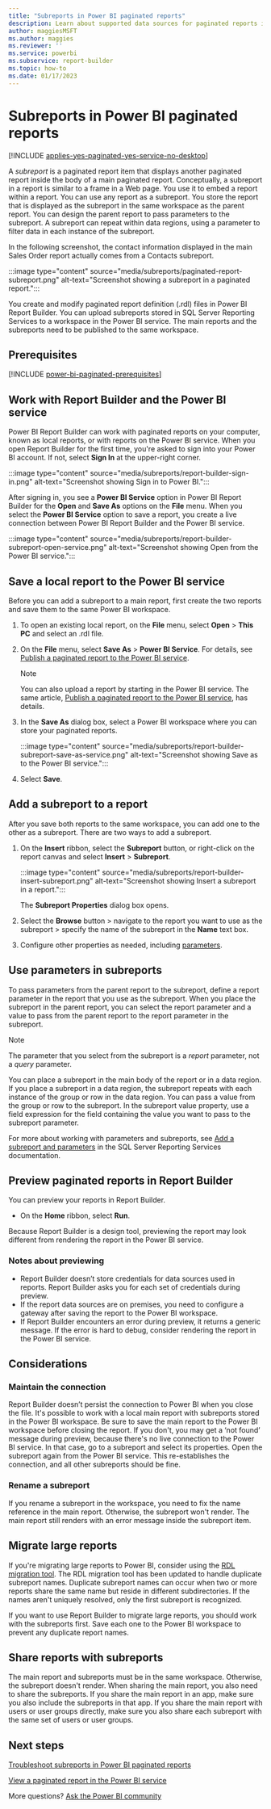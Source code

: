 ```yaml
---
title: "Subreports in Power BI paginated reports"
description: Learn about supported data sources for paginated reports in the Power BI service.
author: maggiesMSFT
ms.author: maggies
ms.reviewer: ''
ms.service: powerbi
ms.subservice: report-builder
ms.topic: how-to
ms.date: 01/17/2023
---
```


# Subreports in Power BI paginated reports

[!INCLUDE [applies-yes-paginated-yes-service-no-desktop](../includes/applies-yes-paginated-yes-service-no-desktop.md)] 

A *subreport* is a paginated report item that displays another paginated report inside the body of a main paginated report. Conceptually, a subreport in a report is similar to a frame in a Web page. You use it to embed a report within a report. You can use any report as a subreport. You store the report that is displayed as the subreport in the same workspace as the parent report. You can design the parent report to pass parameters to the subreport. A subreport can repeat within data regions, using a parameter to filter data in each instance of the subreport.  

In the following screenshot, the contact information displayed in the main Sales Order report actually comes from a Contacts subreport.  
  
:::image type="content" source="media/subreports/paginated-report-subreport.png" alt-text="Screenshot showing a subreport in a paginated report.":::
  
You create and modify paginated report definition (.rdl) files in Power BI Report Builder. You can upload subreports stored in SQL Server Reporting Services to a workspace in the Power BI service. The main reports and the subreports need to be published to the same workspace. 

## Prerequisites 

[!INCLUDE [power-bi-paginated-prerequisites](../includes/power-bi-paginated-prerequisites.md)]
 
## Work with Report Builder and the Power BI service

Power BI Report Builder can work with paginated reports on your computer, known as local reports, or with reports on the Power BI service.  When you open Report Builder for the first time, you're asked to sign into your Power BI account. If not, select **Sign In** at the upper-right corner.

:::image type="content" source="media/subreports/report-builder-sign-in.png" alt-text="Screenshot showing Sign in to Power BI.":::

After signing in, you see a **Power BI Service** option in Power BI Report Builder for the **Open** and **Save As** options on the **File** menu. When you select the **Power BI Service** option to save a report, you create a live connection between Power BI Report Builder and the Power BI service. 

:::image type="content" source="media/subreports/report-builder-subreport-open-service.png" alt-text="Screenshot showing Open from the Power BI service.":::

## Save a local report to the Power BI service

Before you can add a subreport to a main report, first create the two reports and save them to the same Power BI workspace.

1. To open an existing local report, on the **File** menu, select **Open** > **This PC** and select an .rdl file.  

2. On the **File** menu, select **Save As** > **Power BI Service**. For details, see [Publish a paginated report to the Power BI service](paginated-reports-save-to-power-bi-service.md).

    > [!NOTE]
    > You can also upload a report by starting in the Power BI service. The same article, [Publish a paginated report to the Power BI service](paginated-reports-save-to-power-bi-service.md), has details.

3. In the **Save As** dialog box, select a Power BI workspace where you can store your paginated reports.

    :::image type="content" source="media/subreports/report-builder-subreport-save-as-service.png" alt-text="Screenshot showing Save as to the Power BI service.":::

4. Select **Save**.

## Add a subreport to a report

After you save both reports to the same workspace, you can add one to the other as a subreport. There are two ways to add a subreport.

1. On the **Insert** ribbon, select the **Subreport** button, or right-click on the report canvas and select **Insert** > **Subreport**.

    :::image type="content" source="media/subreports/report-builder-insert-subreport.png" alt-text="Screenshot showing Insert a subreport in a report.":::

    The **Subreport Properties** dialog box opens.  

2. Select the **Browse** button > navigate to the report you want to use as the subreport > specify the name of the subreport in the **Name** text box.

3. Configure other properties as needed, including [parameters](#use-parameters-in-subreports).

## Use parameters in subreports  

To pass parameters from the parent report to the subreport, define a report parameter in the report that you use as the subreport. When you place the subreport in the parent report, you can select the report parameter and a value to pass from the parent report to the report parameter in the subreport.  
  
> [!NOTE]  
> The parameter that you select from the subreport is a *report* parameter, not a *query* parameter.  
  
You can place a subreport in the main body of the report or in a data region. If you place a subreport in a data region, the subreport repeats with each instance of the group or row in the data region. You can pass a value from the group or row to the subreport. In the subreport value property, use a field expression for the field containing the value you want to pass to the subreport parameter.  
  
For more about working with parameters and subreports, see [Add a subreport and parameters](/sql/reporting-services/report-design/add-a-subreport-and-parameters-report-builder-and-ssrs) in the SQL Server Reporting Services documentation.  

## Preview paginated reports in Report Builder

You can preview your reports in Report Builder.

- On the **Home** ribbon, select **Run**. 

Because Report Builder is a design tool, previewing the report may look different from rendering the report in the Power BI service.

### Notes about previewing

- Report Builder doesn’t store credentials for data sources used in reports.  Report Builder asks you for each set of credentials during preview.  
- If the report data sources are on premises, you need to configure a gateway after saving the report to the Power BI workspace.
- If Report Builder encounters an error during preview, it returns a generic message.  If the error is hard to debug, consider rendering the report in the Power BI service.  

## Considerations

### Maintain the connection

Report Builder doesn’t persist the connection to Power BI when you close the file.  It's possible to work with a local main report with subreports stored in the Power BI workspace. Be sure to save the main report to the Power BI workspace before closing the report.  If you don't, you may get a ‘not found’ message during preview, because there's no live connection to the Power BI service.  In that case, go to a subreport and select its properties.  Open the subreport again from the Power BI service.  This re-establishes the connection, and all other subreports should be fine.

### Rename a subreport

If you rename a subreport in the workspace, you need to fix the name reference in the main report. Otherwise, the subreport won't render. The main report still renders with an error message inside the subreport item.

## Migrate large reports

If you're migrating large reports to Power BI, consider using the [RDL migration tool](../guidance/migrate-ssrs-reports-to-power-bi.md#migration-tool-for-previous-versions-of-sql-server). The RDL migration tool has been updated to handle duplicate subreport names.  Duplicate subreport names can occur when two or more reports share the same name but reside in different subdirectories.  If the names aren't uniquely resolved, only the first subreport is recognized.

If you want to use Report Builder to migrate large reports, you should work with the subreports first. Save each one to the Power BI workspace to prevent any duplicate report names.

## Share reports with subreports

The main report and subreports must be in the same workspace. Otherwise, the subreport doesn't render. When sharing the main report, you also need to share the subreports. If you share the main report in an app, make sure you also include the subreports in that app. If you share the main report with users or user groups directly, make sure you also share each subreport with the same set of users or user groups.
  
## Next steps

[Troubleshoot subreports in Power BI paginated reports](subreports-troubleshoot.md)

[View a paginated report in the Power BI service](../consumer/paginated-reports-view-power-bi-service.md)

More questions? [Ask the Power BI community](https://community.powerbi.com/)